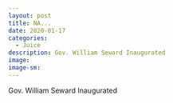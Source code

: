 ```yaml
---
layout: post
title: NA...
date: 2020-01-17
categories: 
  - Juice
description: Gov. William Seward Inaugurated
image: 
image-sm: 
---
```

Gov. William Seward Inaugurated